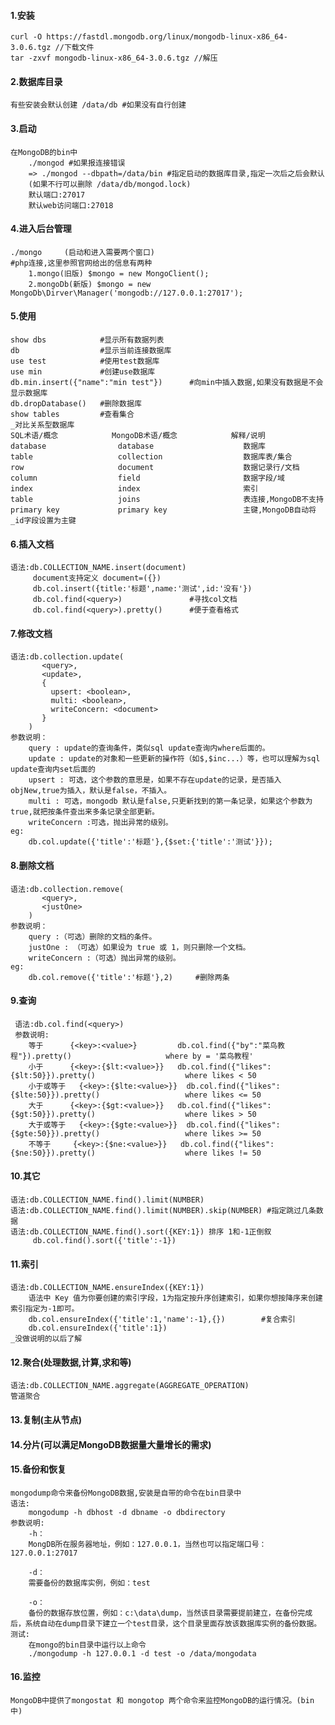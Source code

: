 #### 1.安装
	curl -O https://fastdl.mongodb.org/linux/mongodb-linux-x86_64-3.0.6.tgz //下载文件
	tar -zxvf mongodb-linux-x86_64-3.0.6.tgz //解压
#### 2.数据库目录
	有些安装会默认创建 /data/db #如果没有自行创建
#### 3.启动
	在MongoDB的bin中
		./mongod #如果报连接错误
		=> ./mongod --dbpath=/data/bin #指定启动的数据库目录,指定一次后之后会默认		
		(如果不行可以删除 /data/db/mongod.lock)
		默认端口:27017
		默认web访问端口:27018
#### 4.进入后台管理
	./mongo		(启动和进入需要两个窗口)
	#php连接,这里参照官网给出的信息有两种
		1.mongo(旧版) $mongo = new MongoClient();
		2.mongoDb(新版) $mongo = new MongoDb\Dirver\Manager('mongodb://127.0.0.1:27017');
#### 5.使用	
	show dbs			#显示所有数据列表
	db 					#显示当前连接数据库
	use test 			#使用test数据库
	use min 			#创建use数据库
	db.min.insert({"name":"min test"})		#向min中插入数据,如果没有数据是不会显示数据库
	db.dropDatabase() 	#删除数据库
	show tables 		#查看集合
	_对比关系型数据库
	SQL术语/概念			MongoDB术语/概念			解释/说明
	database				database					数据库
	table					collection					数据库表/集合
	row						document					数据记录行/文档	
	column					field						数据字段/域
	index					index						索引
	table 					joins	 					表连接,MongoDB不支持
	primary key				primary key					主键,MongoDB自动将_id字段设置为主键
#### 6.插入文档
	语法:db.COLLECTION_NAME.insert(document)
		 document支持定义 document=({})
		 db.col.insert({title:'标题',name:'测试',id:'没有'})
		 db.col.find(<query>)				#寻找col文档
		 db.col.find(<query>).pretty() 		#便于查看格式
#### 7.修改文档
	语法:db.collection.update(
		   <query>,
		   <update>,
		   {
		     upsert: <boolean>,
		     multi: <boolean>,
		     writeConcern: <document>
		   }
		)		 
	参数说明：
		query : update的查询条件，类似sql update查询内where后面的。
		update : update的对象和一些更新的操作符（如$,$inc...）等，也可以理解为sql update查询内set后面的
		upsert : 可选，这个参数的意思是，如果不存在update的记录，是否插入objNew,true为插入，默认是false，不插入。
		multi : 可选，mongodb 默认是false,只更新找到的第一条记录，如果这个参数为true,就把按条件查出来多条记录全部更新。
		writeConcern :可选，抛出异常的级别。
	eg:
		db.col.update({'title':'标题'},{$set:{'title':'测试'}});	
#### 8.删除文档
	语法:db.collection.remove(
		   <query>,
		   <justOne>
		)		
	参数说明：
		query :（可选）删除的文档的条件。
		justOne : （可选）如果设为 true 或 1，则只删除一个文档。
		writeConcern :（可选）抛出异常的级别。	
	eg:
		db.col.remove({'title':'标题'},2) 	#删除两条	
#### 9.查询
	 语法:db.col.find(<query>)
	 参数说明:
	 	等于		{<key>:<value>}			db.col.find({"by":"菜鸟教程"}).pretty()						where by = '菜鸟教程'
		小于		{<key>:{$lt:<value>}}	db.col.find({"likes":{$lt:50}}).pretty()					where likes < 50
		小于或等于	{<key>:{$lte:<value>}}	db.col.find({"likes":{$lte:50}}).pretty()					where likes <= 50
		大于		{<key>:{$gt:<value>}}	db.col.find({"likes":{$gt:50}}).pretty()					where likes > 50
		大于或等于	{<key>:{$gte:<value>}}	db.col.find({"likes":{$gte:50}}).pretty()					where likes >= 50
		不等于		{<key>:{$ne:<value>}}	db.col.find({"likes":{$ne:50}}).pretty()					where likes != 50
#### 10.其它
	语法:db.COLLECTION_NAME.find().limit(NUMBER)		
	语法:db.COLLECTION_NAME.find().limit(NUMBER).skip(NUMBER) #指定跳过几条数据
	语法:db.COLLECTION_NAME.find().sort({KEY:1}) 排序 1和-1正倒叙
		 db.col.find().sort({'title':-1})
#### 11.索引
	语法:db.COLLECTION_NAME.ensureIndex({KEY:1})		
		语法中 Key 值为你要创建的索引字段，1为指定按升序创建索引，如果你想按降序来创建索引指定为-1即可。 
		db.col.ensureIndex({'title':1,'name':-1},{}) 		#复合索引
		db.col.ensureIndex({'title':1})
	_没做说明的以后了解	
#### 12.聚合(处理数据,计算,求和等)
	语法:db.COLLECTION_NAME.aggregate(AGGREGATE_OPERATION)		
	管道聚合
#### 13.复制(主从节点)	
#### 14.分片(可以满足MongoDB数据量大量增长的需求)
#### 15.备份和恢复
	mongodump命令来备份MongoDB数据,安装是自带的命令在bin目录中
	语法:
		mongodump -h dbhost -d dbname -o dbdirectory
	参数说明:	
		-h：
		MongDB所在服务器地址，例如：127.0.0.1，当然也可以指定端口号：127.0.0.1:27017

		-d：
		需要备份的数据库实例，例如：test

		-o：
		备份的数据存放位置，例如：c:\data\dump，当然该目录需要提前建立，在备份完成后，系统自动在dump目录下建立一个test目录，这个目录里面存放该数据库实例的备份数据。
	测试:
		在mongo的bin目录中运行以上命令	
		./mongodump -h 127.0.0.1 -d test -o /data/mongodata
#### 16.监控
	MongoDB中提供了mongostat 和 mongotop 两个命令来监控MongoDB的运行情况。(bin中)		
